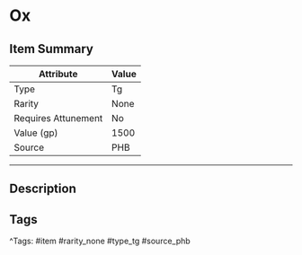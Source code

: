 # Ox

## Item Summary

| Attribute            | Value                        |
|----------------------|------------------------------|
| Type                 | Tg |
| Rarity               | None             |
| Requires Attunement  | No                |
| Value (gp)           | 1500    |
| Source               | PHB |

---

## Description



## Tags

^Tags: #item #rarity_none #type_tg #source_phb